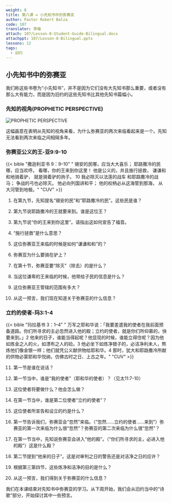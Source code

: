 ```yaml
---
weight: 8
title: 第八课 = 小先知书中的弥赛亚
author: Pastor Robert Balza
code: 107
translator: 李梅
attach: 107/Lesson-8-Student-Guide-Bilingual.docx
attachppt: 107/Lesson-8-Bilingual.pptx
lessons: 12
tags: 
  - 旧约
---
```

## 小先知书中的弥赛亚

我们称这些书卷为“小先知书”，并不是因为它们没有大先知书那么重要，或者没有那么大有能力，而是因为旧约的这些先知书比其他先知书篇幅小。

### 先知的视角(PROPHETIC PERSPECTIVE)

![PROPHETIC PERSPECTIVE](/course-file/107/107-8.jpg "PROPHETIC PERSPECTIVE")

这幅画意在表明从先知的视角来看，为什么弥赛亚的两次来临看起来是一个。先知无法看到两次来临之间相隔多年。

### 弥赛亚公义的王-亚9:9-10

{{< bible "撒迦利亚书 9：9–10" " 锡安的民哪，应当大大喜乐； 耶路撒冷的民哪，应当欢呼。 看哪，你的王来到你这里！ 他是公义的，并且施行拯救， 谦谦和和地骑着驴， 就是骑着驴的驹子。 10 我必除灭以法莲的战车 和耶路撒冷的战马； 争战的弓也必除灭。 他必向列国讲和平； 他的权柄必从这海管到那海， 从大河管到地极。" "CUV" >}}

1) 在第九节，先知提名“锡安的民”和“耶路撒冷的民”。这些民是谁？

2) 第九节说耶路撒冷的王就要来到。谁是这位王？

3) 第九节说“你的王来到你这里”。请指出这如何宣告了福音。

4) “施行拯救”是什么意思？

5) 这位弥赛亚王来临的时候是如何“谦谦和和”的？

6) 弥赛亚为什么要骑在驴上？

7) 在第十节，弥赛亚要“除灭”（除去）的是什么？

8) 当这位谦卑的王来临的时候，他带给子民的信息是什么？

9) 这位弥赛亚王管辖的范围有多大？

10) 从这一预言，我们现在知道关于弥赛亚的什么信息？

### 立约的使者-玛3:1-4

{{< bible "玛拉基书 3：1–4" " 万军之耶和华说：「我要差遣我的使者在我前面预备道路。你们所寻求的主必忽然进入他的殿；立约的使者，就是你们所仰慕的，快要来到。」2 他来的日子，谁能当得起呢？他显现的时候，谁能立得住呢？因为他如炼金之人的火，如漂布之人的硷。3 他必坐下如炼净银子的，必洁净利未人，熬炼他们像金银一样；他们就凭公义献供物给耶和华。4 那时，犹大和耶路撒冷所献的供物必蒙耶和华悦纳，仿佛古时之日、上古之年。" "CUV" >}}

11) 第一节是谁在说话？

12) 第一节当中，谁是“我的使者”（耶和华的使者）？（见太11:7-10）

13) 这位使者将要做什么？他会怎么做？

14) 在第一节当中，谁是第二位使者“立约的使者”？

15) 这位使者所宣告和设立的约是什么？

16) 第一节告诉我们，弥赛亚会“忽然”来临。（“忽然……立约的使者……来到”）弥赛亚的第一次来临为什么很“忽然”？弥赛亚的第二次来临为什么很“忽然”？

17) 在第一节当中，先知说弥赛亚会进入“他的殿”。（“你们所寻求的主，必进入他的殿”）这是什么殿？

18) 第二节提到“他来的日子”。这是对审判之日的警告还是对洁净之日的应许？

19) 根据第三第四节，这些炼净和洁净的目的是什么？

20) 从这一预言，我们得到关于弥赛亚的什么信息？

我们在本课结束对先知书中弥赛亚的学习。从下周开始，我们会从旧约当中的“诗歌”部分，开始探讨其中一些预言。
